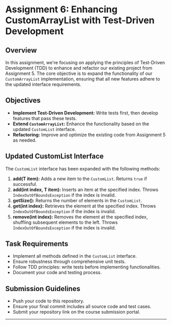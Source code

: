 # Assignment 6: Enhancing CustomArrayList with Test-Driven Development

## Overview
In this assignment, we're focusing on applying the principles of Test-Driven Development (TDD) to enhance and refactor our existing project from Assignment 5. The core objective is to expand the functionality of our `CustomArrayList` implementation, ensuring that all new features adhere to the updated interface requirements.

## Objectives
- **Implement Test-Driven Development:** Write tests first, then develop features that pass these tests.
- **Extend `CustomArrayList`:** Enhance the functionality based on the updated `CustomList` interface.
- **Refactoring:** Improve and optimize the existing code from Assignment 5 as needed.

## Updated CustomList Interface
The `CustomList` interface has been expanded with the following methods:

1. **add(T item):** Adds a new item to the `CustomList`. Returns `true` if successful.
2. **add(int index, T item):** Inserts an item at the specified index. Throws `IndexOutOfBoundsException` if the index is invalid.
3. **getSize():** Returns the number of elements in the `CustomList`.
4. **get(int index):** Retrieves the element at the specified index. Throws `IndexOutOfBoundsException` if the index is invalid.
5. **remove(int index):** Removes the element at the specified index, shuffling subsequent elements to the left. Throws `IndexOutOfBoundsException` if the index is invalid.

## Task Requirements
- Implement all methods defined in the `CustomList` interface.
- Ensure robustness through comprehensive unit tests.
- Follow TDD principles: write tests before implementing functionalities.
- Document your code and testing process.

## Submission Guidelines
- Push your code to this repository.
- Ensure your final commit includes all source code and test cases.
- Submit your repository link on the course submission portal.

---
